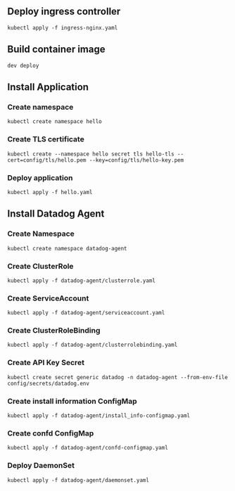 
## Deploy ingress controller

```
kubectl apply -f ingress-nginx.yaml
```

## Build container image
```
dev deploy
```

## Install Application

### Create namespace
```
kubectl create namespace hello
```

### Create TLS certificate
```
kubectl create --namespace hello secret tls hello-tls --cert=config/tls/hello.pem --key=config/tls/hello-key.pem
```

### Deploy application
```
kubectl apply -f hello.yaml
```

## Install Datadog Agent

### Create Namespace
```
kubectl create namespace datadog-agent
```

### Create ClusterRole
```
kubectl apply -f datadog-agent/clusterrole.yaml
```

### Create ServiceAccount
```
kubectl apply -f datadog-agent/serviceaccount.yaml
```

### Create ClusterRoleBinding
```
kubectl apply -f datadog-agent/clusterrolebinding.yaml
```

### Create API Key Secret
```
kubectl create secret generic datadog -n datadog-agent --from-env-file config/secrets/datadog.env
```

### Create install information ConfigMap
```
kubectl apply -f datadog-agent/install_info-configmap.yaml
```

### Create confd ConfigMap
```
kubectl apply -f datadog-agent/confd-configmap.yaml
```

### Deploy DaemonSet
```
kubectl apply -f datadog-agent/daemonset.yaml
```
